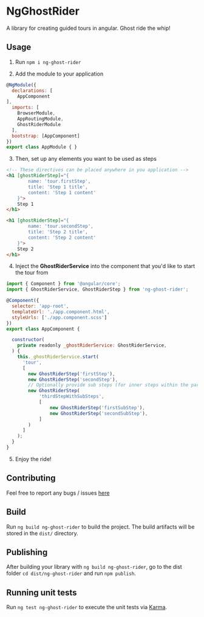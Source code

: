 # NgGhostRider

A library for creating guided tours in angular.
Ghost ride the whip!

## Usage

1. Run ```npm i ng-ghost-rider```

2. Add the module to your application
```javascript
@NgModule({
  declarations: [
    AppComponent
],
  imports: [
    BrowserModule,
    AppRoutingModule,
    GhostRiderModule
  ],
  bootstrap: [AppComponent]
})
export class AppModule { }
```

3. Then, set up any elements you want to be used as steps
```html
<!-- These directives can be placed anywhere in you application -->
<h1 [ghostRiderStep]="{
		name: 'tour.firstStep',
		title: 'Step 1 title',
		content: 'Step 1 content'
	}">
	Step 1
</h1>

<h1 [ghostRiderStep]="{
		name: 'tour.secondStep',
		title: 'Step 2 title',
		content: 'Step 2 content'
	}">
	Step 2
</h1>
```

4. Inject the **GhostRiderService** into the component that you'd like to start the tour from
```javascript
import { Component } from '@angular/core';
import { GhostRiderService, GhostRiderStep } from 'ng-ghost-rider';

@Component({
  selector: 'app-root',
  templateUrl: './app.component.html',
  styleUrls: ['./app.component.scss']
})
export class AppComponent {

  constructor(
    private readonly _ghostRiderService: GhostRiderService,
  ) {
    this._ghostRiderService.start(
      'tour',
      [
        new GhostRiderStep('firstStep'),
        new GhostRiderStep('secondStep'),
		// Optionally provide sub steps (for inner steps within the parent step)
		new GhostRiderStep(
			'thirdStepWithSubSteps',
			[
				new GhostRiderStep('firstSubStep'),
				new GhostRiderStep('secondSubStep'),
			]
		)
      ]
    );
  }
}
```

5. Enjoy the ride!

## Contributing
Feel free to report any bugs / issues [here](https://github.com/freddysilber/ghost-rider/issues)

## Build

Run `ng build ng-ghost-rider` to build the project. The build artifacts will be stored in the `dist/` directory.

## Publishing

After building your library with `ng build ng-ghost-rider`, go to the dist folder `cd dist/ng-ghost-rider` and run `npm publish`.

## Running unit tests

Run `ng test ng-ghost-rider` to execute the unit tests via [Karma](https://karma-runner.github.io).
